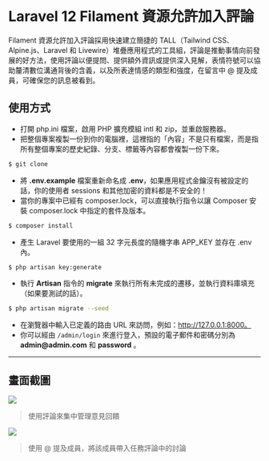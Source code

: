 # Laravel 12 Filament 資源允許加入評論

Filament 資源允許加入評論採用快速建立簡捷的 TALL（Tailwind CSS、Alpine.js、Laravel 和 Livewire）堆疊應用程式的工具組，評論是推動事情向前發展的好方法，使用評論以便提問、提供額外資訊或提供深入見解，表情符號可以協助釐清數位溝通背後的含義，以及所表達情感的類型和強度，在留言中 @ 提及成員，可確保您的訊息被看到。 

## 使用方式
- 打開 php.ini 檔案，啟用 PHP 擴充模組 intl 和 zip，並重啟服務器。
- 把整個專案複製一份到你的電腦裡，這裡指的「內容」不是只有檔案，而是指所有整個專案的歷史紀錄、分支、標籤等內容都會複製一份下來。
```sh
$ git clone
```
- 將 __.env.example__ 檔案重新命名成 __.env__，如果應用程式金鑰沒有被設定的話，你的使用者 sessions 和其他加密的資料都是不安全的！
- 當你的專案中已經有 composer.lock，可以直接執行指令以讓 Composer 安裝 composer.lock 中指定的套件及版本。
```sh
$ composer install
```
- 產生 Laravel 要使用的一組 32 字元長度的隨機字串 APP_KEY 並存在 .env 內。
```sh
$ php artisan key:generate
```
- 執行 __Artisan__ 指令的 __migrate__ 來執行所有未完成的遷移，並執行資料庫填充（如果要測試的話）。
```sh
$ php artisan migrate --seed
```
- 在瀏覽器中輸入已定義的路由 URL 來訪問，例如：http://127.0.0.1:8000。
- 你可以經由 `/admin/login` 來進行登入，預設的電子郵件和密碼分別為 __admin@admin.com__ 和 __password__ 。

----

## 畫面截圖
![](https://i.imgur.com/zCOWbYs.png)
> 使用評論來集中管理意見回饋

![](https://i.imgur.com/juvTTMI.png)
> 使用 @ 提及成員，將該成員帶入任務評論中的討論

